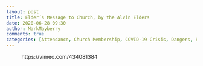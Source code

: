 ```yaml
---
layout: post
title: Elder’s Message to Church, by the Alvin Elders
date: 2020-06-28 09:30
author: MarkMayberry
comments: true
categories: [Attendance, Church Membership, COVID-19 Crisis, Dangers, Eldership, Exhortation, Sermon, Virtual Church, Warnings]
---
```

<!-- wp:core-embed/vimeo {"url":"https://vimeo.com/434081384","type":"video","providerNameSlug":"vimeo","className":"wp-embed-aspect-4-3 wp-has-aspect-ratio"} -->
<figure class="wp-block-embed-vimeo wp-block-embed is-type-video is-provider-vimeo wp-embed-aspect-4-3 wp-has-aspect-ratio"><div class="wp-block-embed__wrapper">
https://vimeo.com/434081384
</div></figure>
<!-- /wp:core-embed/vimeo -->
